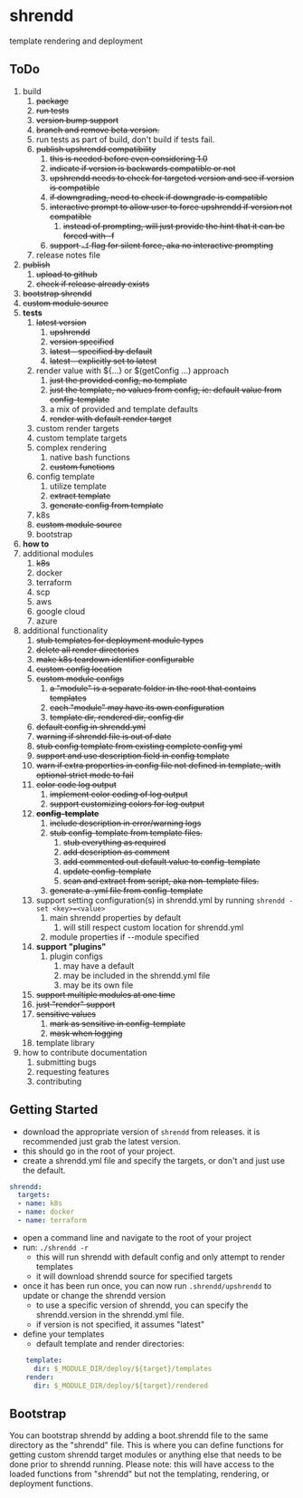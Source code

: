 # shrendd
template rendering and deployment

## ToDo
1. build
   1. ~~package~~
   2. ~~run tests~~
   3. ~~version bump support~~
   4. ~~branch and remove beta version.~~
   5. run tests as part of build, don't build if tests fail.
   6. ~~publish upshrendd compatibility~~
      1. ~~this is needed before even considering 1.0~~
      2. ~~indicate if version is backwards compatible or not~~
      3. ~~upshrendd needs to check for targeted version and see if version is compatible~~
      4. ~~if downgrading, need to check if downgrade is compatible~~
      5. ~~interactive prompt to allow user to force upshrendd if version not compatible~~
         1. ~~instead of prompting, will just provide the hint that it can be forced with -f~~
      6. ~~support `-f` flag for silent force, aka no interactive prompting~~
   7. release notes file
2. ~~publish~~
   1. ~~upload to github~~
   2. ~~check if release already exists~~
3. ~~bootstrap shrendd~~
4. ~~custom module source~~
5. **tests**
   1. ~~latest version~~
      1. ~~upshrendd~~
      2. ~~version specified~~
      3. ~~latest - specified by default~~
      4. ~~latest - explicitly set to latest~~
   2. render value with ${...} or $(getConfig ...) approach
      1. ~~just the provided config, no template~~
      2. ~~just the template, no values from config, ie: default value from config-template~~
      3. a mix of provided and template defaults
      4. ~~render with default render target~~
   3. custom render targets
   4. custom template targets
   5. complex rendering
      1. native bash functions
      2. ~~custom functions~~
   6. config template
      1. utilize template
      2. ~~extract template~~
      3. ~~generate config from template~~
   7. k8s
   8. ~~custom module source~~
   9. bootstrap
6. **how to**
7. additional modules
   1. ~~k8s~~
   2. docker
   3. terraform
   4. scp
   5. aws
   6. google cloud
   7. azure
8. additional functionality
   1. ~~stub templates for deployment module types~~
   2. ~~delete all render directories~~
   3. ~~make k8s teardown identifier configurable~~
   4. ~~custom config location~~
   5. ~~custom module configs~~
      1. ~~a "module" is a separate folder in the root that contains templates~~
      2. ~~each "module" may have its own configuration~~
      3. ~~template dir, rendered dir, config dir~~
   6. ~~default config in shrendd.yml~~
   7. ~~warning if shrendd file is out of date~~
   8. ~~stub config template from existing complete config yml~~
   9. ~~support and use description field in config template~~
   10. ~~warn if extra properties in config file not defined in template, with optional strict mode to fail~~
   11. ~~color code log output~~
       1. ~~implement color coding of log output~~
       2. ~~support customizing colors for log output~~
   12. ~~**config-template**~~
       1. ~~include description in error/warning logs~~
       2. ~~stub config-template from template files.~~
           1. ~~stub everything as required~~
           2. ~~add description as comment~~
           3. ~~add commented out default value to config-template~~
           4. ~~update config-template~~
           5. ~~scan and extract from script, aka non-template files.~~
       3. ~~generate a <config>.yml file from config-template~~
   13. support setting configuration(s) in shrendd.yml by running `shrendd -set <key>=<value>`
       1. main shrendd properties by default
          1. will still respect custom location for shrendd.yml
       2. module properties if --module <module> specified
   14. **support "plugins"**
       1. plugin configs
           1. may have a default
           2. may be included in the shrendd.yml file
           3. may be its own file
   15. ~~support multiple modules at one time~~
   16. ~~just "render" support~~
   17. ~~sensitive values~~
       1. ~~mark as sensitive in config-template~~
       2. ~~mask when logging~~
   18. template library
9. how to contribute documentation
   1. submitting bugs
   2. requesting features
   3. contributing

## Getting Started
* download the appropriate version of `shrendd` from releases. it is recommended just grab the latest version.
* this should go in the root of your project.
* create a shrendd.yml file and specify the targets, or don't and just use the default.
```yaml
shrendd:
  targets:
  - name: k8s
  - name: docker
  - name: terraform
```
* open a command line and navigate to the root of your project
* run: `./shrendd -r`
  * this will run shrendd with default config and only attempt to render templates
  * it will download shrendd source for specified targets
* once it has been run once, you can now run `.shrendd/upshrendd` to update or change the shrendd version
  * to use a specific version of shrendd, you can specify the shrendd.version in the shrendd.yml file.
  * if version is not specified, it assumes "latest"
* define your templates
  * default template and render directories:
```yaml
    template:
      dir: $_MODULE_DIR/deploy/${target}/templates
    render:
      dir: $_MODULE_DIR/deploy/${target}/rendered
```

## Bootstrap
You can bootstrap shrendd by adding a boot.shrendd file to the same directory as the "shrendd" file.
This is where you can define functions for getting custom shrendd target modules
or anything else that needs to be done prior to shrendd running. 
Please note: this will have access to the loaded functions from "shrendd" but not the templating, rendering, or deployment functions.
